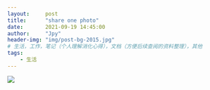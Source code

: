 ```yaml
---
layout:     post
title:      "share one photo"
date:       2021-09-19 14:45:00
author:     "Jpy"
header-img: "img/post-bg-2015.jpg"
# 生活，工作，笔记（个人理解消化心得），文档（方便后续查阅的资料整理），其他
tags:
    - 生活
---
```


![](https://cdn.jsdelivr.net/gh/Jia-py/blog_picture/21_9/self.jpg)

